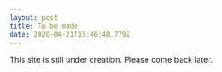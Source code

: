 ```yaml
---
layout: post
title: To be made
date: 2020-04-21T15:46:48.779Z
---
```


This site is still under creation. Please come back later.
